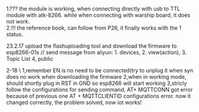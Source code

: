 1.??? the module is working, when connecting directly with usb to TTL module with atk-8266.
      while when connecting with warship board, it does not work.   
2.!!! the reference book, can follow from P26, it finally works with the 1 status.

23.2.17
upload the flashuploading tool and download the firmware to esp8266-01s //
send message from aliyun:  1. devices, 2. view(action), 3. Topic List 4, public

2-18 \\
1,remember EN is no need to be connected(try to unplug it when syn does no work when downloading the firmware
2,when in working mode, should shortly plug in RST in GND so esp8266 will start working
3,stricly follow the configurations for sending command, AT+ MQTTCONN got error because of previous one AT + MQTTCLIENTID configurations error. now
  it changed correctly, the problem solved, now iot works!
